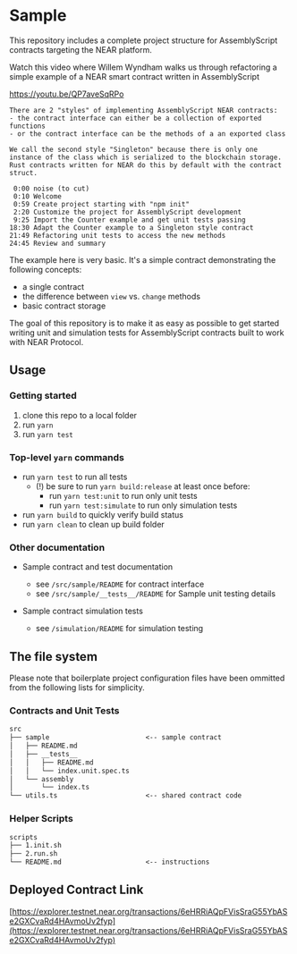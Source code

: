 # Sample

This repository includes a complete project structure for AssemblyScript contracts targeting the NEAR platform.

Watch this video where Willem Wyndham walks us through refactoring a simple example of a NEAR smart contract written in AssemblyScript

https://youtu.be/QP7aveSqRPo

```
There are 2 "styles" of implementing AssemblyScript NEAR contracts: 
- the contract interface can either be a collection of exported functions 
- or the contract interface can be the methods of a an exported class

We call the second style "Singleton" because there is only one instance of the class which is serialized to the blockchain storage.  Rust contracts written for NEAR do this by default with the contract struct.

 0:00 noise (to cut)
 0:10 Welcome
 0:59 Create project starting with "npm init"
 2:20 Customize the project for AssemblyScript development
 9:25 Import the Counter example and get unit tests passing
18:30 Adapt the Counter example to a Singleton style contract
21:49 Refactoring unit tests to access the new methods
24:45 Review and summary
```

The example here is very basic.  It's a simple contract demonstrating the following concepts:
- a single contract
- the difference between `view` vs. `change` methods
- basic contract storage

The goal of this repository is to make it as easy as possible to get started writing unit and simulation tests for AssemblyScript contracts built to work with NEAR Protocol.

## Usage

### Getting started

1. clone this repo to a local folder
2. run `yarn`
3. run `yarn test`

### Top-level `yarn` commands

- run `yarn test` to run all tests
  - (!) be sure to run `yarn build:release` at least once before:
    - run `yarn test:unit` to run only unit tests
    - run `yarn test:simulate` to run only simulation tests
- run `yarn build` to quickly verify build status
- run `yarn clean` to clean up build folder

### Other documentation

- Sample contract and test documentation
  - see `/src/sample/README` for contract interface
  - see `/src/sample/__tests__/README` for Sample unit testing details

- Sample contract simulation tests
  - see `/simulation/README` for simulation testing


## The file system

Please note that boilerplate project configuration files have been ommitted from the following lists for simplicity.

### Contracts and Unit Tests

```txt
src
├── sample                        <-- sample contract
│   ├── README.md
│   ├── __tests__
│   │   ├── README.md
│   │   └── index.unit.spec.ts
│   └── assembly
│       └── index.ts
└── utils.ts                      <-- shared contract code
```

### Helper Scripts

```txt
scripts
├── 1.init.sh
├── 2.run.sh
└── README.md                     <-- instructions
```
## Deployed Contract Link
[https://explorer.testnet.near.org/transactions/6eHRRiAQpFVisSraG55YbASe2GXCvaRd4HAvmoUv2fyp](https://explorer.testnet.near.org/transactions/6eHRRiAQpFVisSraG55YbASe2GXCvaRd4HAvmoUv2fyp)